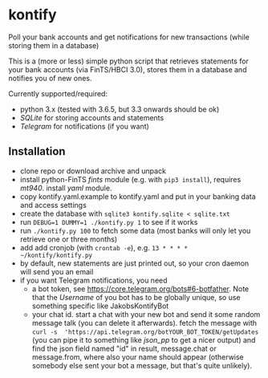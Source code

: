 # kontify
Poll your bank accounts and get notifications for new transactions (while storing them in a database)

This is a (more or less) simple python script that retrieves statements for your bank accounts (via FinTS/HBCI 3.0), stores them in a database and notifies you of new ones.

Currently supported/required:
- python 3.x (tested with 3.6.5, but 3.3 onwards should be ok)
- *SQLite* for storing accounts and statements
- *Telegram* for notifications (if you want)

## Installation

- clone repo or download archive and unpack
- install python-FinTS _fints_ module (e.g. with `pip3 install`), requires _mt940_. install _yaml_ module.
- copy kontify.yaml.example to kontify.yaml and put in your banking data and access settings
- create the database with `sqlite3 kontify.sqlite < sqlite.txt`
- run `DEBUG=1 DUMMY=1 ./kontify.py 1` to see if it works
- run `./kontify.py 100` to fetch some data (most banks will only let you retrieve one or three months)
- add add cronjob (with `crontab -e`), e.g. `13 * * * * ~/kontify/kontify.py`
- by default, new statements are just printed out, so your cron daemon will send you an email
- if you want Telegram notifications, you need 
   - a bot token, see https://core.telegram.org/bots#6-botfather. Note that the _Username_ of you bot has to be globally unique, so use something specific like JakobsKontifyBot
   - your chat id. start a chat with your new bot and send it some random message talk (you can delete it afterwards). fetch the message with `curl -s  'https://api.telegram.org/botYOUR_BOT_TOKEN/getUpdates` (you can pipe it to something like _json_pp_ to get a nicer output) and find the json field named "id" in result, message.chat or message.from, where also your name should appear (otherwise somebody else sent your bot a message, but that's quite unlikely).
